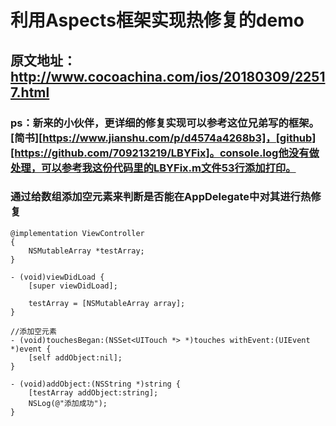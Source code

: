 # 利用Aspects框架实现热修复的demo

## 原文地址：http://www.cocoachina.com/ios/20180309/22517.html



### ps：新来的小伙伴，更详细的修复实现可以参考这位兄弟写的框架。[简书][https://www.jianshu.com/p/d4574a4268b3]，[github][https://github.com/709213219/LBYFix]。console.log他没有做处理，可以参考我这份代码里的LBYFix.m文件53行添加打印。


### 通过给数组添加空元素来判断是否能在AppDelegate中对其进行热修复

```
@implementation ViewController
{
    NSMutableArray *testArray;
}

- (void)viewDidLoad {
    [super viewDidLoad];

    testArray = [NSMutableArray array];
}

//添加空元素
- (void)touchesBegan:(NSSet<UITouch *> *)touches withEvent:(UIEvent *)event {
    [self addObject:nil];
}

- (void)addObject:(NSString *)string {
    [testArray addObject:string];
    NSLog(@"添加成功");
}

```

